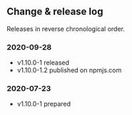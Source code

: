 ## Change & release log

Releases in reverse chronological order.

### 2020-09-28

- v1.10.0-1 released
- v1.10.0-1.2 published on npmjs.com

### 2020-07-23

- v1.10.0-1 prepared
